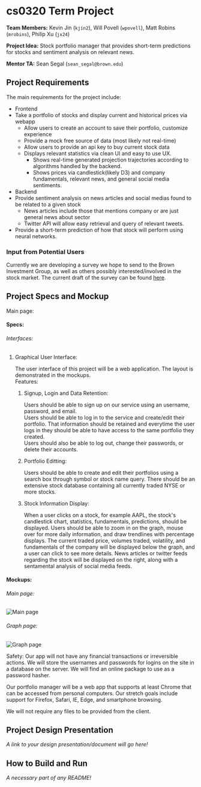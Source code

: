 # cs0320 Term Project

**Team Members:** Kevin Jin (`kjin2`), Will Povell (`wpovell`), Matt Robins (`mrobins`), Philip Xu (`jx24`)

**Project Idea:** Stock portfolio manager that provides short-term predictions for stocks and sentiment analysis on relevant news.

**Mentor TA:** Sean Segal (`sean_segal@brown.edu`)

## Project Requirements

The main requirements for the project include:

- Frontend
- Take a portfolio of stocks and display current and historical prices via webapp
	- Allow users to create an account to save their portfolio, customize experience
	- Provide a mock free source of data (most likely not real-time)
	- Allow users to provide an api key to buy current stock data
	- Displays relevant statistics via clean UI and easy to use UX.
		- Shows real-time generated projection trajectories according to algorithms handled by the backend.
		- Shows prices via candlestick(likely D3) and company fundamentals, relevant news, and general social media sentiments.
- Backend
- Provide sentiment analysis on news articles and social medias found to be related to a given stock
	- News articles include those that mentions company or are just general news about sector
	- Twitter API will allow easy retrieval and query of relevant tweets.
- Provide a short-term prediction of how that stock will perform using neural networks.

### Input from Potential Users

Currently we are developing a survey we hope to send to the Brown Investment Group, as well as others possibly interested/involved in the stock market. The current draft of the survey can be found [here](https://docs.google.com/forms/d/e/1FAIpQLSfDgahogxEjuioWqXFXex2qrgF4Y9_TL1Xn3tD_T3l5VIli4Q/viewform?usp=sf_link).

## Project Specs and Mockup


Main page:

#### Specs:
###### Interfaces:
1. Graphical User Interface:

   The user interface of this project will be a web application. The layout is demonstrated in the mockups.  
   Features:  
   1. Signup, Login and Data Retention:  
   
      Users should be able to sign up on our service using an username, password, and email.  
      Users should be able to log in to the service and create/edit their portfolio. That information should be retained and everytime the user logs in they should be able to have access to the same portfolio they created.  
      Users should also be able to log out, change their passwords, or delete their accounts.
   2. Portfolio Editting:  
   
      Users should be able to create and edit their portfolios using a search box through symbol or stock name query. There should be an extensive stock database containing all currently traded NYSE or more stocks.
   3. Stock Information Display:  
   
      When a user clicks on a stock, for example AAPL, the stock's candlestick chart, statistics, fundamentals, predictions, should be displayed. Users should be able to zoom in on the graph, mouse over for more daily information, and draw trendlines with percentage displays. The current traded price, volumes traded, volatility, and fundamentals of the company will be displayed below the graph, and a user can click to see more details. News articles or twitter feeds regarding the stock will be displayed on the right, along with a sentamental analysis of social media feeds.
#### Mockups:
###### Main page:
![Main page](http://i.imgur.com/MIamWxk.png)

###### Graph page:
![Graph page](http://imgur.com/uiDjZJh.png)



Safety: Our app will not have any financial transactions or irreversible actions. We will store the usernames and passwords for logins on the site in a database on the server. We will find an online package to use as a password hasher.

Our portfolio manager will be a web app that supports at least Chrome that can be accessed from personal computers. Our stretch goals include support for Firefox, Safari, IE, Edge, and smartphone browsing.

We will not require any files to be provided from the client. 

## Project Design Presentation
_A link to your design presentation/document will go here!_

## How to Build and Run
_A necessary part of any README!_
